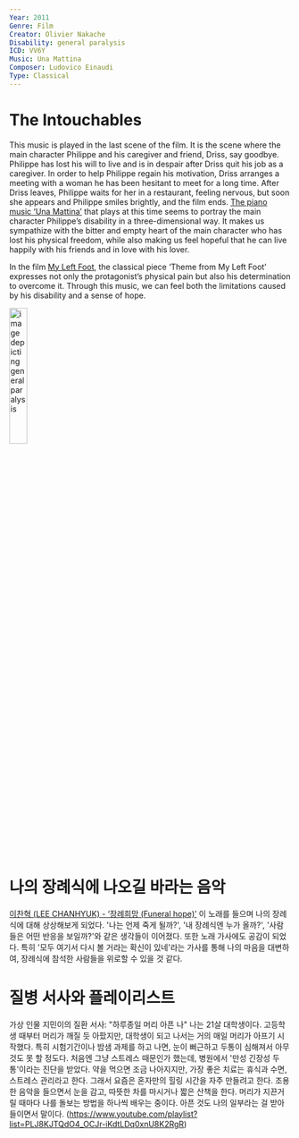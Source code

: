 ```yaml
---
Year: 2011
Genre: Film
Creator: Olivier Nakache
Disability: general paralysis
ICD: VV6Y
Music: Una Mattina 
Composer: Ludovico Einaudi 
Type: Classical
---
```


# The Intouchables

This music is played in the last scene of the film. It is the scene where the main character Philippe and his caregiver and friend, Driss, say goodbye. Philippe has lost his will to live and is in despair after Driss quit his job as a caregiver. In order to help Philippe regain his motivation, Driss arranges a meeting with a woman he has been hesitant to meet for a long time. After Driss leaves, Philippe waits for her in a restaurant, feeling nervous, but soon she appears and Philippe smiles brightly, and the film ends. [The piano music ‘Una Mattina’](https://youtu.be/ymMYzb2HBsg?si=3QtQ2TQubA58KmSm) that plays at this time seems to portray the main character Philippe’s disability in a three-dimensional way. It makes us sympathize with the bitter and empty heart of the main character who has lost his physical freedom, while also making us feel hopeful that he can live happily with his friends and in love with his lover.

In the film [My Left Foot](kim_jua.md), the classical piece ‘Theme from My Left Foot’ expresses not only the protagonist’s physical pain but also his determination to overcome it. Through this music, we can feel both the limitations caused by his disability and a sense of hope.

<img src="./kim_naeun_img.PNG" alt="image depicting general paralysis" style="width:25%;" />

# 나의 장례식에 나오길 바라는 음악
[이찬혁 (LEE CHANHYUK) - ‘장례희망 (Funeral hope)’](https://youtu.be/GE4V_fa9pkQ?si=OfF9GwUbDOBJaj7U)
이 노래를 들으며 나의 장례식에 대해 상상해보게 되었다. '나는 언제 죽게 될까?', '내 장례식엔 누가 올까?', '사람들은 어떤 반응을 보일까?'와 같은 생각들이 이어졌다. 또한 노래 가사에도 공감이 되었다. 특히 '모두 여기서 다시 볼 거라는 확신이 있네'라는 가사를 통해 나의 마음을 대변하여, 장례식에 참석한 사람들을 위로할 수 있을 것 같다. 

# 질병 서사와 플레이리스트
가상 인물 지민이의 질환 서사: "하루종일 머리 아픈 나"
나는 21살 대학생이다. 고등학생 때부터 머리가 깨질 듯 아팠지만, 대학생이 되고 나서는 거의 매일 머리가 아프기 시작했다. 특히 시험기간이나 밤샘 과제를 하고 나면, 눈이 뻐근하고 두통이 심해져서 아무것도 못 할 정도다. 처음엔 그냥 스트레스 때문인가 했는데, 병원에서 '만성 긴장성 두통'이라는 진단을 받았다. 약을 먹으면 조금 나아지지만, 가장 좋은 치료는 휴식과 수면, 스트레스 관리라고 한다. 그래서 요즘은 혼자만의 힐링 시간을 자주 만들려고 한다. 조용한 음악을 들으면서 눈을 감고, 따뜻한 차를 마시거나 짧은 산책을 한다. 머리가 지끈거릴 때마다 나를 돌보는 방법을 하나씩 배우는 중이다. 아픈 것도 나의 일부라는 걸 받아들이면서 말이다. 
(https://www.youtube.com/playlist?list=PLJ8KJTQdO4_OCJr-iKdtLDq0xnU8K2RgR)
